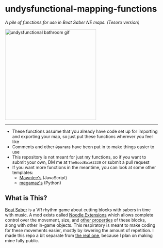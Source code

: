 # undysfunctional-mapping-functions
*A pile of functions for use in Beat Saber NE maps.*
*(Tesoro version)*

<img src="https://cdn.discordapp.com/attachments/803471147898241027/967958369849720842/caption.gif" alt="undysfunctional bathroom gif" title="undysfunctional bathroom" style="width:300px">

---

* These functions assume that you already have code set up for importing and exporting your map, so just put these functions wherever you feel like
* Comments and other `@params` have been put in to make things easier to use
* This repository is not meant for just my functions, so if you want to submit your own, DM me at `TheGoodBoi#3330` or submit a pull request
* If you want more functions in the meantime, you can look at some other templates:
    * [Mawntee's](https://github.com/Mawntee/Noodle-Extensions-Template-FIle) (JavaScript)
    * [megamaz's](https://github.com/megamaz/python-noodleExtensions-template) (Python)

## What is This?

[Beat Saber](https://beatsaber.com) is a VR rhythm game about cutting blocks with sabers in time with music. A mod exists called [Noodle Extensions](https://noodleextensions.com) which allows complete control over the movement, size, and [other properties](https://github.com/Aeroluna/Heck/wiki/AnimationProperties) of these blocks, along with other in-game objects. This respiratory is meant to make coding for these movements easier, mostly by lowering the amount of repetition. I made this repo a bit separate from [the real one](https://github.com/TheGoodBoi411/undysfunctional-mapping-functions), because I plan on making mine fully public.